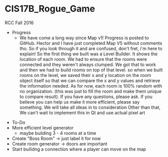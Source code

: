 # CIS17B_Rogue_Game
RCC Fall 2016 
* Progress
  * We have come a long way since Map v1! Progress is posted to GitHub. Hector and I have just completed Map V5 without comments tho.
   So if you look through it and are confused, don't fret, i'm here to explain! So the first thing we built was a Level Builder.
   It shows the location of each room. We had to ensure that the rooms were connected and they weren't always clumped. We got that to work
   and then we had to build rooms on top of that level. so when we built rooms on the level, we saved their x and y location on the room 
   object itself so that we can compare the x and y values and retrieve the information needed.
   As for now, each room is 100% random with no organization. (this was just to fill the room and make them unique to compare result).
   If you have any questions, please ask.
   If you believe you can help us make it more efficient, please say something. We will take all ideas in to consideration
   Other than that, We can't wait to implement this in Qt and use actual pixel art
 - To-Do
  - More efficient level generator
    - maybe building 3 - 4 rooms at a time
  - Create "Boss Room" -> just label it for now
  - Create room generator -> doors are important
  - Start builidng a connection where a player can move on the map

